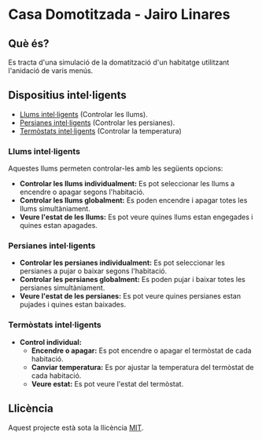 # Casa Domotitzada - Jairo Linares

## Què és?

Es tracta d'una simulació de la domatització d'un habitatge utilitzant l'anidació de varis menús.

## Dispositius intel·ligents

* [Llums intel·ligents](#llums-intelligents) (Controlar les llums).
* [Persianes intel·ligents](#persianes-intelligents) (Controlar les persianes).
* [Termòstats intel·ligents](#termòstats-intelligents) (Controlar la temperatura)

### Llums intel·ligents

Aquestes llums permeten controlar-les amb les següents opcions:

* **Controlar les llums individualment:** Es pot seleccionar les llums a encendre o apagar segons l'habitació.
* **Controlar les llums globalment:** Es poden encendre i apagar totes les llums simultàniament.
* **Veure l'estat de les llums:** Es pot veure quines llums estan engegades i quines estan apagades.

### Persianes intel·ligents

* **Controlar les persianes individualment:** Es pot seleccionar les persianes a pujar o baixar segons l'habitació.
* **Controlar les persianes globalment:** Es poden pujar i baixar totes les persianes simultàniament.
* **Veure l'estat de les persianes:** Es pot veure quines persianes estan pujades i quines estan baixades.

### Termòstats intel·ligents

* **Control individual:**
  * **Encendre o apagar:** Es pot encendre o apagar el termòstat de cada habitació.
  * **Canviar temperatura:** Es por ajustar la temperatura del termòstat de cada habitació.
  * **Veure estat:** Es pot veure l'estat del termòstat.

## Llicència

Aquest projecte està sota la llicència [MIT](LICENSE).
